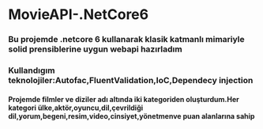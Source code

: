 # MovieAPI-.NetCore6  
### Bu projemde .netcore 6 kullanarak klasik katmanlı  mimariyle  solid prensiblerine uygun webapi hazırladım
### Kullandıgım  teknolojiler:Autofac,FluentValidation,IoC,Dependecy injection
#### Projemde filmler ve diziler adı altında iki kategoriden oluşturdum.Her kategori ülke,aktör,oyuncu,dil,çevrildiği dil,yorum,begeni,resim,video,cinsiyet,yönetmenve puan alanlarına sahip

